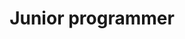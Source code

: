 ---
draft: false
name: "Diego Toribio"
title: "Junior programmer"
avatar: {
    src: "https://i.pinimg.com/736x/02/68/e8/0268e86179d1b862fcde9c6589cdf541.jpg",
    alt: "Broto"
}
publishDate: "2024-04-02 17:33"
---